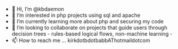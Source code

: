 - 👋 Hi, I’m @kbdaemon
- 👀 I’m interested in php projects using sql and apache
- 🌱 I’m currently learning more about php and securing my code
- 💞️ I’m looking to collaborate on projects that guide users through decision trees - rules-based logical flows, non-machine learning - 
- 📫 How to reach me ... kirkdotbdotbabbAThotmaildotcom

<!---
kbdaemon/kbdaemon is a ✨ special ✨ repository because its `README.md` (this file) appears on your GitHub profile.
You can click the Preview link to take a look at your changes.
--->

